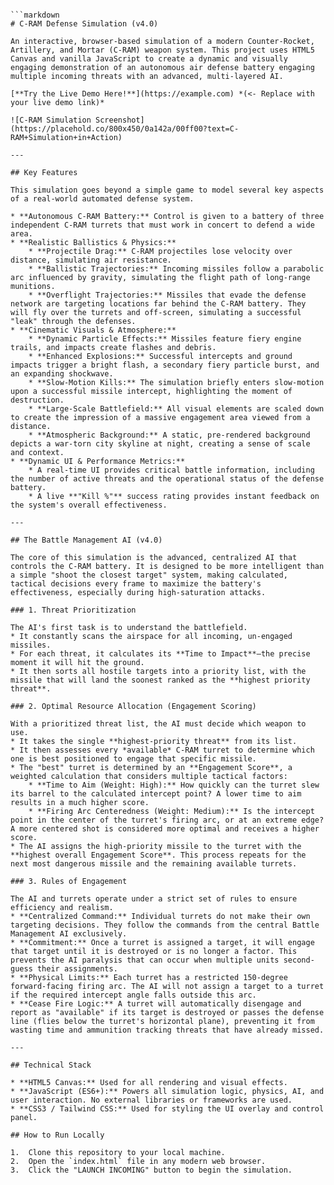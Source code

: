 ```

```markdown
# C-RAM Defense Simulation (v4.0)

An interactive, browser-based simulation of a modern Counter-Rocket, Artillery, and Mortar (C-RAM) weapon system. This project uses HTML5 Canvas and vanilla JavaScript to create a dynamic and visually engaging demonstration of an autonomous air defense battery engaging multiple incoming threats with an advanced, multi-layered AI.

[**Try the Live Demo Here!**](https://example.com) *(<- Replace with your live demo link)*

![C-RAM Simulation Screenshot](https://placehold.co/800x450/0a142a/00ff00?text=C-RAM+Simulation+in+Action)

---

## Key Features

This simulation goes beyond a simple game to model several key aspects of a real-world automated defense system.

* **Autonomous C-RAM Battery:** Control is given to a battery of three independent C-RAM turrets that must work in concert to defend a wide area.
* **Realistic Ballistics & Physics:**
    * **Projectile Drag:** C-RAM projectiles lose velocity over distance, simulating air resistance.
    * **Ballistic Trajectories:** Incoming missiles follow a parabolic arc influenced by gravity, simulating the flight path of long-range munitions.
    * **Overflight Trajectories:** Missiles that evade the defense network are targeting locations far behind the C-RAM battery. They will fly over the turrets and off-screen, simulating a successful "leak" through the defenses.
* **Cinematic Visuals & Atmosphere:**
    * **Dynamic Particle Effects:** Missiles feature fiery engine trails, and impacts create flashes and debris.
    * **Enhanced Explosions:** Successful intercepts and ground impacts trigger a bright flash, a secondary fiery particle burst, and an expanding shockwave.
    * **Slow-Motion Kills:** The simulation briefly enters slow-motion upon a successful missile intercept, highlighting the moment of destruction.
    * **Large-Scale Battlefield:** All visual elements are scaled down to create the impression of a massive engagement area viewed from a distance.
    * **Atmospheric Background:** A static, pre-rendered background depicts a war-torn city skyline at night, creating a sense of scale and context.
* **Dynamic UI & Performance Metrics:**
    * A real-time UI provides critical battle information, including the number of active threats and the operational status of the defense battery.
    * A live **"Kill %"** success rating provides instant feedback on the system's overall effectiveness.

---

## The Battle Management AI (v4.0)

The core of this simulation is the advanced, centralized AI that controls the C-RAM battery. It is designed to be more intelligent than a simple "shoot the closest target" system, making calculated, tactical decisions every frame to maximize the battery's effectiveness, especially during high-saturation attacks.

### 1. Threat Prioritization

The AI's first task is to understand the battlefield.
* It constantly scans the airspace for all incoming, un-engaged missiles.
* For each threat, it calculates its **Time to Impact**—the precise moment it will hit the ground.
* It then sorts all hostile targets into a priority list, with the missile that will land the soonest ranked as the **highest priority threat**.

### 2. Optimal Resource Allocation (Engagement Scoring)

With a prioritized threat list, the AI must decide which weapon to use.
* It takes the single **highest-priority threat** from its list.
* It then assesses every *available* C-RAM turret to determine which one is best positioned to engage that specific missile.
* The "best" turret is determined by an **Engagement Score**, a weighted calculation that considers multiple tactical factors:
    * **Time to Aim (Weight: High):** How quickly can the turret slew its barrel to the calculated intercept point? A lower time to aim results in a much higher score.
    * **Firing Arc Centeredness (Weight: Medium):** Is the intercept point in the center of the turret's firing arc, or at an extreme edge? A more centered shot is considered more optimal and receives a higher score.
* The AI assigns the high-priority missile to the turret with the **highest overall Engagement Score**. This process repeats for the next most dangerous missile and the remaining available turrets.

### 3. Rules of Engagement

The AI and turrets operate under a strict set of rules to ensure efficiency and realism.
* **Centralized Command:** Individual turrets do not make their own targeting decisions. They follow the commands from the central Battle Management AI exclusively.
* **Commitment:** Once a turret is assigned a target, it will engage that target until it is destroyed or is no longer a factor. This prevents the AI paralysis that can occur when multiple units second-guess their assignments.
* **Physical Limits:** Each turret has a restricted 150-degree forward-facing firing arc. The AI will not assign a target to a turret if the required intercept angle falls outside this arc.
* **Cease Fire Logic:** A turret will automatically disengage and report as "available" if its target is destroyed or passes the defense line (flies below the turret's horizontal plane), preventing it from wasting time and ammunition tracking threats that have already missed.

---

## Technical Stack

* **HTML5 Canvas:** Used for all rendering and visual effects.
* **JavaScript (ES6+):** Powers all simulation logic, physics, AI, and user interaction. No external libraries or frameworks are used.
* **CSS3 / Tailwind CSS:** Used for styling the UI overlay and control panel.

## How to Run Locally

1.  Clone this repository to your local machine.
2.  Open the `index.html` file in any modern web browser.
3.  Click the "LAUNCH INCOMING" button to begin the simulation.
